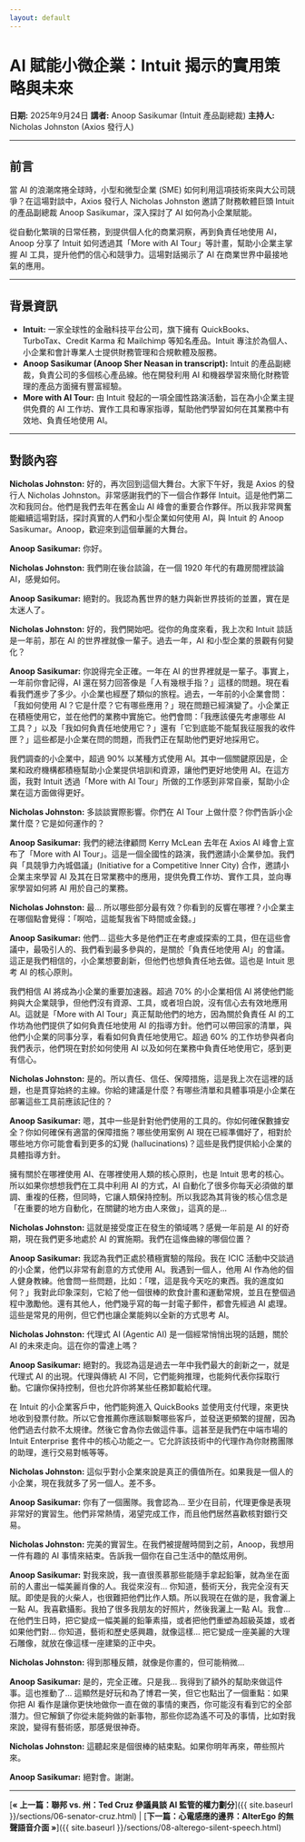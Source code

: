 ```yaml
---
layout: default
---
```

# AI 賦能小微企業：Intuit 揭示的實用策略與未來

**日期:** 2025年9月24日
**講者:** Anoop Sasikumar (Intuit 產品副總裁)
**主持人:** Nicholas Johnston (Axios 發行人)

---

## 前言

當 AI 的浪潮席捲全球時，小型和微型企業 (SME) 如何利用這項技術來與大公司競爭？在這場對談中，Axios 發行人 Nicholas Johnston 邀請了財務軟體巨頭 Intuit 的產品副總裁 Anoop Sasikumar，深入探討了 AI 如何為小企業賦能。

從自動化繁瑣的日常任務，到提供個人化的商業洞察，再到負責任地使用 AI，Anoop 分享了 Intuit 如何透過其「More with AI Tour」等計畫，幫助小企業主掌握 AI 工具，提升他們的信心和競爭力。這場對話揭示了 AI 在商業世界中最接地氣的應用。

---

## 背景資訊

*   **Intuit:** 一家全球性的金融科技平台公司，旗下擁有 QuickBooks、TurboTax、Credit Karma 和 Mailchimp 等知名產品。Intuit 專注於為個人、小企業和會計專業人士提供財務管理和合規軟體及服務。
*   **Anoop Sasikumar (Anoop Sher Neasan in transcript):** Intuit 的產品副總裁，負責公司的多個核心產品線。他在開發利用 AI 和機器學習來簡化財務管理的產品方面擁有豐富經驗。
*   **More with AI Tour:** 由 Intuit 發起的一項全國性路演活動，旨在為小企業主提供免費的 AI 工作坊、實作工具和專家指導，幫助他們學習如何在其業務中有效地、負責任地使用 AI。

---

## 對談內容

**Nicholas Johnston:** 好的，再次回到這個大舞台。大家下午好，我是 Axios 的發行人 Nicholas Johnston。非常感謝我們的下一個合作夥伴 Intuit。這是他們第二次和我同台。他們是我們去年在舊金山 AI 峰會的重要合作夥伴。所以我非常興奮能繼續這場對話，探討真實的人們和小型企業如何使用 AI，與 Intuit 的 Anoop Sasikumar。Anoop，歡迎來到這個華麗的大舞台。

**Anoop Sasikumar:** 你好。

**Nicholas Johnston:** 我們剛在後台談論，在一個 1920 年代的有趣房間裡談論 AI，感覺如何。

**Anoop Sasikumar:** 絕對的。我認為舊世界的魅力與新世界技術的並置，實在是太迷人了。

**Nicholas Johnston:** 好的，我們開始吧。從你的角度來看，我上次和 Intuit 談話是一年前，那在 AI 的世界裡就像一輩子。過去一年，AI 和小型企業的景觀有何變化？

**Anoop Sasikumar:** 你說得完全正確。一年在 AI 的世界裡就是一輩子。事實上，一年前你會記得，AI 還在努力回答像是「人有幾根手指？」這樣的問題。現在看看我們進步了多少。小企業也經歷了類似的旅程。過去，一年前的小企業會問：「我如何使用 AI？它是什麼？它有哪些應用？」現在問題已經演變了。小企業正在積極使用它，並在他們的業務中實施它。他們會問：「我應該優先考慮哪些 AI 工具？」以及「我如何負責任地使用它？」還有「它到底能不能幫我征服我的收件匣？」這些都是小企業在問的問題，而我們正在幫助他們更好地採用它。

我們調查的小企業中，超過 90% 以某種方式使用 AI。其中一個關鍵原因是，企業和政府機構都積極幫助小企業提供培訓和資源，讓他們更好地使用 AI。在這方面，我對 Intuit 透過「More with AI Tour」所做的工作感到非常自豪，幫助小企業在這方面做得更好。

**Nicholas Johnston:** 多談談實際影響。你們在 AI Tour 上做什麼？你們告訴小企業什麼？它是如何運作的？

**Anoop Sasikumar:** 我們的總法律顧問 Kerry McLean 去年在 Axios AI 峰會上宣布了「More with AI Tour」。這是一個全國性的路演，我們邀請小企業參加。我們與「具競爭力內城倡議」(Initiative for a Competitive Inner City) 合作，邀請小企業主來學習 AI 及其在日常業務中的應用，提供免費工作坊、實作工具，並向專家學習如何將 AI 用於自己的業務。

**Nicholas Johnston:** 最... 所以哪些部分最有效？你看到的反響在哪裡？小企業主在哪個點會覺得：「啊哈，這能幫我省下時間或金錢。」

**Anoop Sasikumar:** 他們... 這些大多是他們正在考慮或探索的工具，但在這些會議中，最吸引人的、我們看到最多參與的，是關於「負責任地使用 AI」的會議。這正是我們相信的，小企業想要創新，但他們也想負責任地去做。這也是 Intuit 思考 AI 的核心原則。

我們相信 AI 將成為小企業的重要加速器。超過 70% 的小企業相信 AI 將使他們能夠與大企業競爭，但他們沒有資源、工具，或者坦白說，沒有信心去有效地應用 AI。這就是「More with AI Tour」真正幫助他們的地方，因為關於負責任 AI 的工作坊為他們提供了如何負責任地使用 AI 的指導方針。他們可以帶回家的清單，與他們小企業的同事分享，看看如何負責任地使用它。超過 60% 的工作坊參與者向我們表示，他們現在對於如何使用 AI 以及如何在業務中負責任地使用它，感到更有信心。

**Nicholas Johnston:** 是的。所以責任、信任、保障措施，這是我上次在這裡的話題，也是貫穿始終的主線。你給的建議是什麼？有哪些清單和具體事項是小企業在部署這些工具前應該記住的？

**Anoop Sasikumar:** 嗯，其中一些是針對他們使用的工具的。你如何確保數據安全？你如何確保有適當的保障措施？哪些使用案例 AI 現在已經準備好了，相對於哪些地方你可能會看到更多的幻覺 (hallucinations)？這些是我們提供給小企業的具體指導方針。

擁有關於在哪裡使用 AI、在哪裡使用人類的核心原則，也是 Intuit 思考的核心。所以如果你想想我們在工具中利用 AI 的方式，AI 自動化了很多你每天必須做的單調、重複的任務，但同時，它讓人類保持控制。所以我認為其背後的核心信念是「在重要的地方自動化，在關鍵的地方由人來做」，這真的是...

**Nicholas Johnston:** 這就是接受度正在發生的領域嗎？感覺一年前是 AI 的好奇期，現在我們更多地處於 AI 的實施期。我們在這條曲線的哪個位置？

**Anoop Sasikumar:** 我認為我們正處於積極實驗的階段。我在 ICIC 活動中交談過的小企業，他們以非常有創意的方式使用 AI。我遇到一個人，他用 AI 作為他的個人健身教練。他會問一些問題，比如：「嘿，這是我今天吃的東西。我的進度如何？」我對此印象深刻，它給了他一個很棒的飲食計畫和運動常規，並且在整個過程中激勵他。還有其他人，他們幾乎寫的每一封電子郵件，都會先經過 AI 處理。這些是常見的用例，但它們也讓企業能夠以全新的方式思考 AI。

**Nicholas Johnston:** 代理式 AI (Agentic AI) 是一個經常悄悄出現的話題，關於 AI 的未來走向。這在你的雷達上嗎？

**Anoop Sasikumar:** 絕對的。我認為這是過去一年中我們最大的創新之一，就是代理式 AI 的出現。代理與傳統 AI 不同，它們能夠推理，也能夠代表你採取行動。它讓你保持控制，但也允許你將某些任務卸載給代理。

在 Intuit 的小企業客戶中，他們能夠進入 QuickBooks 並使用支付代理，來更快地收到發票付款。所以它會推薦你應該聯繫哪些客戶，並發送更頻繁的提醒，因為他們過去付款不太規律。然後它會為你去做這件事。這甚至是我們在中端市場的 Intuit Enterprise 套件中的核心功能之一。它允許該技術中的代理作為你財務團隊的助理，進行交易對帳等等。

**Nicholas Johnston:** 這似乎對小企業來說是真正的價值所在。如果我是一個人的小企業，現在我就多了另一個人。差不多。

**Anoop Sasikumar:** 你有了一個團隊。我會認為... 至少在目前，代理更像是表現非常好的實習生。他們非常熱情，渴望完成工作，而且他們居然喜歡核對銀行交易。

**Nicholas Johnston:** 完美的實習生。在我們被提醒時間到之前，Anoop，我想用一件有趣的 AI 事情來結束。告訴我一個你在自己生活中的酷炫用例。

**Anoop Sasikumar:** 對我來說，我一直很羨慕那些能隨手拿起鉛筆，就為坐在面前的人畫出一幅美麗肖像的人。我從來沒有... 你知道，藝術天分，我完全沒有天賦。即使是我的火柴人，也很難把他們比作人類。所以我現在在做的是，我會灑上一點 AI。我喜歡攝影。我拍了很多我朋友的好照片，然後我灑上一點 AI。我會... 在他們生日時，把它變成一幅美麗的鉛筆素描，或者把他們重塑為超級英雄，或者如果他們對... 你知道，藝術和歷史感興趣，就像這樣... 把它變成一座美麗的大理石雕像，就放在像這樣一座建築的正中央。

**Nicholas Johnston:** 得到那種反饋，就像是你畫的，但可能稍微...

**Anoop Sasikumar:** 是的，完全正確。只是我... 我得到了額外的幫助來做這件事。這也推動了... 這顯然是好玩和為了博君一笑，但它也點出了一個重點：如果你把 AI 看作是讓你更快地做你一直在做的事情的東西，你可能沒有看到它的全部潛力。但它解鎖了你從未能夠做的新事物，那些你認為遙不可及的事情，比如對我來說，變得有藝術感，那感覺很神奇。

**Nicholas Johnston:** 這聽起來是個很棒的結束點。如果你明年再來，帶些照片來。

**Anoop Sasikumar:** 絕對會。謝謝。

---
[**&laquo; 上一篇：聯邦 vs. 州：Ted Cruz 參議員談 AI 監管的權力劃分**]({{ site.baseurl }}/sections/06-senator-cruz.html) | [**下一篇：心電感應的邊界：AlterEgo 的無聲語音介面 &raquo;**]({{ site.baseurl }}/sections/08-alterego-silent-speech.html)